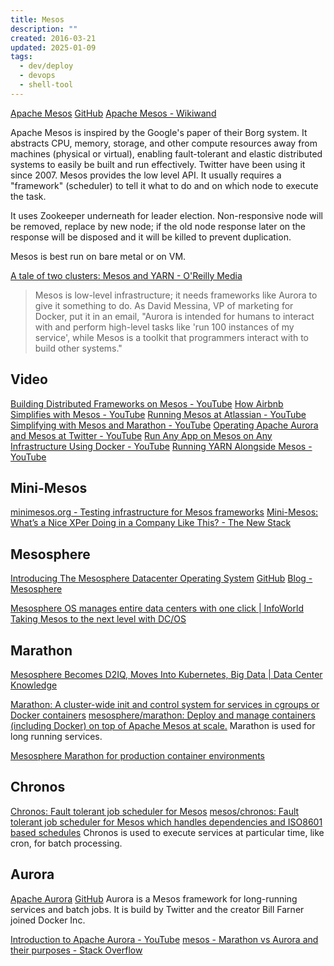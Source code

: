 ```yaml
---
title: Mesos
description: ""
created: 2016-03-21
updated: 2025-01-09
tags:
  - dev/deploy
  - devops
  - shell-tool
---
```


[Apache Mesos](https://mesos.apache.org/) [GitHub](https://github.com/mesos)
[Apache Mesos - Wikiwand](https://www.wikiwand.com/en/Apache_Mesos)

Apache Mesos is inspired by the Google's paper of their Borg system. It abstracts CPU, memory, storage, and other compute resources away from machines (physical or virtual), enabling fault-tolerant and elastic distributed systems to easily be built and run effectively. Twitter have been using it since 2007.
Mesos provides the low level API. It usually requires a "framework" (scheduler) to tell it what to do and on which node to execute the task.

It uses Zookeeper underneath for leader election. Non-responsive node will be removed, replace by new node; if the old node response later on the response will be disposed and it will be killed to prevent duplication.

Mesos is best run on bare metal or on VM.

[A tale of two clusters: Mesos and YARN - O'Reilly Media](https://www.oreilly.com/ideas/a-tale-of-two-clusters-mesos-and-yarn)

> Mesos is low-level infrastructure; it needs frameworks like Aurora to give it something to do. As David Messina, VP of marketing for Docker, put it in an email, "Aurora is intended for humans to interact with and perform high-level tasks like 'run 100 instances of my service', while Mesos is a toolkit that programmers interact with to build other systems."

## Video

[Building Distributed Frameworks on Mesos - YouTube](https://www.youtube.com/watch?v=n5GT7OFSh58)
[How Airbnb Simplifies with Mesos - YouTube](https://www.youtube.com/watch?v=GfpGmhZwaoM)
[Running Mesos at Atlassian - YouTube](https://www.youtube.com/watch?v=Itufcu8Z-Bc)
[Simplifying with Mesos and Marathon - YouTube](https://www.youtube.com/watch?v=OgVaQPYEsVo)
[Operating Apache Aurora and Mesos at Twitter - YouTube](https://www.youtube.com/watch?v=E4lxX6epM_U)
[Run Any App on Mesos on Any Infrastructure Using Docker - YouTube](https://www.youtube.com/watch?v=u5jd9YT9EsY)
[Running YARN Alongside Mesos - YouTube](https://www.youtube.com/watch?v=d7vZWm_xS9c)

## Mini-Mesos

[minimesos.org - Testing infrastructure for Mesos frameworks](https://minimesos.org/)
[Mini-Mesos: What’s a Nice XPer Doing in a Company Like This? - The New Stack](http://thenewstack.io/mini-mesos/)

## Mesosphere

[Introducing The Mesosphere Datacenter Operating System](https://mesosphere.com/) [GitHub](https://github.com/mesosphere)
[Blog - Mesosphere](https://mesosphere.com/blog/)

[Mesosphere OS manages entire data centers with one click | InfoWorld](http://www.infoworld.com/article/2933324/data-center/mesosphere-os-manages-entire-data-centers-with-one-click.html)
[Taking Mesos to the next level with DC/OS](https://mesosphere.com/blog/2016/04/19/hindman-mesos-dcos/)

## Marathon

[Mesosphere Becomes D2IQ, Moves Into Kubernetes, Big Data | Data Center Knowledge](https://www.datacenterknowledge.com/startups/mesosphere-becomes-d2iq-moves-kubernetes-big-data)

[Marathon: A cluster-wide init and control system for services in cgroups or Docker containers](https://mesosphere.github.io/marathon/)
[mesosphere/marathon: Deploy and manage containers (including Docker) on top of Apache Mesos at scale.](https://github.com/mesosphere/marathon)
Marathon is used for long running services.

[Mesosphere Marathon for production container environments](https://mesosphere.com/blog/2016/02/17/marathon-production-ready-containers/)

## Chronos

[Chronos: Fault tolerant job scheduler for Mesos](http://mesos.github.io/chronos/)
[mesos/chronos: Fault tolerant job scheduler for Mesos which handles dependencies and ISO8601 based schedules](https://github.com/mesos/chronos)
Chronos is used to execute services at particular time, like cron, for batch processing.

## Aurora

[Apache Aurora](http://aurora.apache.org/) [GitHub](https://github.com/apache/aurora)
Aurora is a Mesos framework for long-running services and batch jobs. It is build by Twitter and the creator Bill Farner joined Docker Inc.

[Introduction to Apache Aurora - YouTube](https://www.youtube.com/watch?v=asd_h6VzaJc)
[mesos - Marathon vs Aurora and their purposes - Stack Overflow](http://stackoverflow.com/questions/28651922/marathon-vs-aurora-and-their-purposes)
